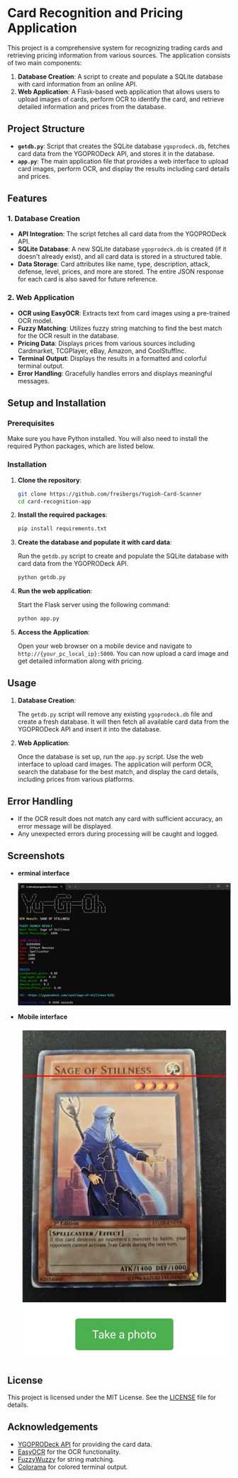 # Card Recognition and Pricing Application

This project is a comprehensive system for recognizing trading cards and retrieving pricing information from various sources. The application consists of two main components:

1. **Database Creation**: A script to create and populate a SQLite database with card information from an online API.
2. **Web Application**: A Flask-based web application that allows users to upload images of cards, perform OCR to identify the card, and retrieve detailed information and prices from the database.

## Project Structure

- **`getdb.py`**: Script that creates the SQLite database `ygoprodeck.db`, fetches card data from the YGOPRODeck API, and stores it in the database.
- **`app.py`**: The main application file that provides a web interface to upload card images, perform OCR, and display the results including card details and prices.

## Features

### 1. Database Creation

- **API Integration**: The script fetches all card data from the YGOPRODeck API.
- **SQLite Database**: A new SQLite database `ygoprodeck.db` is created (if it doesn't already exist), and all card data is stored in a structured table.
- **Data Storage**: Card attributes like name, type, description, attack, defense, level, prices, and more are stored. The entire JSON response for each card is also saved for future reference.

### 2. Web Application

- **OCR using EasyOCR**: Extracts text from card images using a pre-trained OCR model.
- **Fuzzy Matching**: Utilizes fuzzy string matching to find the best match for the OCR result in the database.
- **Pricing Data**: Displays prices from various sources including Cardmarket, TCGPlayer, eBay, Amazon, and CoolStuffInc.
- **Terminal Output**: Displays the results in a formatted and colorful terminal output.
- **Error Handling**: Gracefully handles errors and displays meaningful messages.

## Setup and Installation

### Prerequisites

Make sure you have Python installed. You will also need to install the required Python packages, which are listed below.

### Installation

1. **Clone the repository**:

    ```bash
    git clone https://github.com/freibergs/Yugioh-Card-Scanner
    cd card-recognition-app
    ```

2. **Install the required packages**:

    ```bash
    pip install requirements.txt
    ```

3. **Create the database and populate it with card data**:

    Run the `getdb.py` script to create and populate the SQLite database with card data from the YGOPRODeck API.

    ```bash
    python getdb.py
    ```

4. **Run the web application**:

    Start the Flask server using the following command:

    ```bash
    python app.py
    ```

5. **Access the Application**:

    Open your web browser on a mobile device and navigate to `http://{your_pc_local_ip}:5000`. You can now upload a card image and get detailed information along with pricing.

## Usage

1. **Database Creation**: 

    The `getdb.py` script will remove any existing `ygoprodeck.db` file and create a fresh database. It will then fetch all available card data from the YGOPRODeck API and insert it into the database.

2. **Web Application**: 

    Once the database is set up, run the `app.py` script. Use the web interface to upload card images. The application will perform OCR, search the database for the best match, and display the card details, including prices from various platforms.

## Error Handling

- If the OCR result does not match any card with sufficient accuracy, an error message will be displayed.
- Any unexpected errors during processing will be caught and logged.

## Screenshots

- **erminal interface** 

   ![erminal interface](example1.png)

- **Mobile interface** 

   ![Mobile interface](example2.png)

## License

This project is licensed under the MIT License. See the [LICENSE](LICENSE.md) file for details.

## Acknowledgements

- [YGOPRODeck API](https://db.ygoprodeck.com/api-guide/) for providing the card data.
- [EasyOCR](https://github.com/JaidedAI/EasyOCR) for the OCR functionality.
- [FuzzyWuzzy](https://github.com/seatgeek/fuzzywuzzy) for string matching.
- [Colorama](https://pypi.org/project/colorama/) for colored terminal output.

